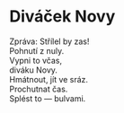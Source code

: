 Diváček Novy
============

Zpráva: Střílel by zas!  
Pohnutí z nuly.  
Vypni to včas,  
diváku Novy.  
Hmátnout, jít ve sráz.  
Prochutnat čas.  
Splést to — bulvami.

